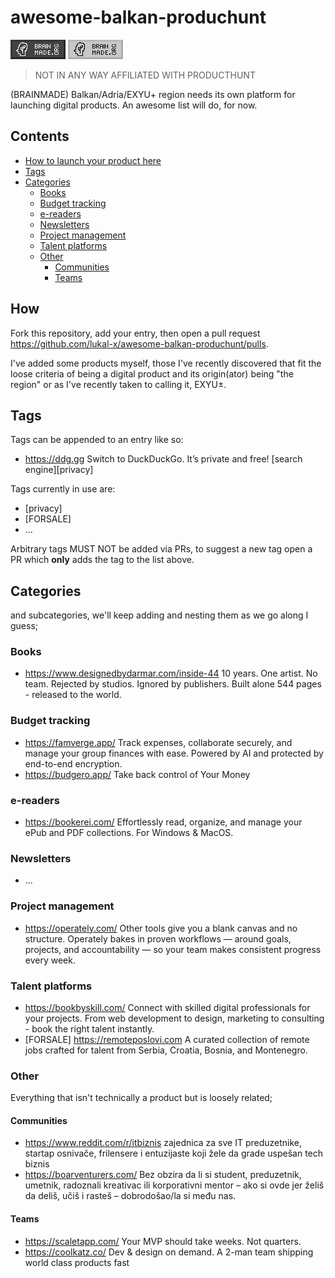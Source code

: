 # awesome-balkan-produchunt

![](88x31-dark.png)
![](88x31-light.png)

> NOT IN ANY WAY AFFILIATED WITH PRODUCTHUNT

(BRAINMADE) Balkan/Adria/EXYU+ region needs its own platform for launching digital products. An awesome list will do, for now. 

## Contents

- [How to launch your product here](#How)
- [Tags](#Tags)
- [Categories](#Categories)
  - [Books](#books)
  - [Budget tracking](#budget-tracking)
  - [e-readers](#e-readers)
  - [Newsletters](#newsletters)
  - [Project management](#project-management)
  - [Talent platforms](#talent-platforms)
  - [Other](#other)
    - [Communities](#communities)
    - [Teams](#teams)

## How

Fork this repository, add your entry, then open a pull request https://github.com/lukal-x/awesome-balkan-produchunt/pulls.

I've added some products myself, those I've recently discovered that fit the loose criteria of being a digital product and its origin(ator) being "the region" or as I've recently taken to calling it, EXYU±.

## Tags

Tags can be appended to an entry like so:

- https://ddg.gg Switch to DuckDuckGo. It’s private and free! [search engine][privacy]

Tags currently in use are:

- [privacy]
- [FORSALE]
- ...

Arbitrary tags MUST NOT be added via PRs, to suggest a new tag open a PR which **only** adds the tag to the list above.

## Categories

and subcategories, we'll keep adding and nesting them as we go along I guess;

### Books

- https://www.designedbydarmar.com/inside-44 10 years. One artist. No team. Rejected by studios. Ignored by publishers. Built alone 544 pages - released to the world.

### Budget tracking

- https://famverge.app/  Track expenses, collaborate securely, and manage your group finances with ease. Powered by AI and protected by end-to-end encryption.
- https://budgero.app/ Take back control of Your Money

### e-readers

- https://bookerei.com/  Effortlessly read, organize, and manage your ePub and PDF collections. For Windows & MacOS. 

### Newsletters

- ...

### Project management

- https://operately.com/ Other tools give you a blank canvas and no structure. Operately bakes in proven workflows — around goals, projects, and accountability — so your team makes consistent progress every week. 

### Talent platforms

- https://bookbyskill.com/ Connect with skilled digital professionals for your projects. From web development to design, marketing to consulting - book the right talent instantly.
- [FORSALE] https://remoteposlovi.com A curated collection of remote jobs crafted for talent from Serbia, Croatia, Bosnia, and Montenegro.

### Other

Everything that isn't technically a product but is loosely related;

#### Communities

- https://www.reddit.com/r/itbiznis zajednica za sve IT preduzetnike, startap osnivače, frilensere i entuzijaste koji žele da grade uspešan tech biznis
- https://boarventurers.com/ Bez obzira da li si student, preduzetnik, umetnik, radoznali kreativac ili korporativni mentor – ako si ovde jer želiš da deliš, učiš i rasteš – dobrodošao/la si među nas.

#### Teams

- https://scaletapp.com/ Your MVP should take weeks. Not quarters.
- https://coolkatz.co/ Dev & design on demand. A 2-man team shipping world class products fast

